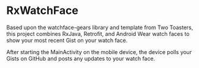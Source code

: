 RxWatchFace
==================

Based upon the watchface-gears library and template from Two Toasters, this project combines RxJava, Retrofit, and Android Wear watch faces to show your most recent Gist on your watch face.

After starting the MainActivity on the mobile device, the device polls your Gists on GitHub and posts any updates to your watch face.
